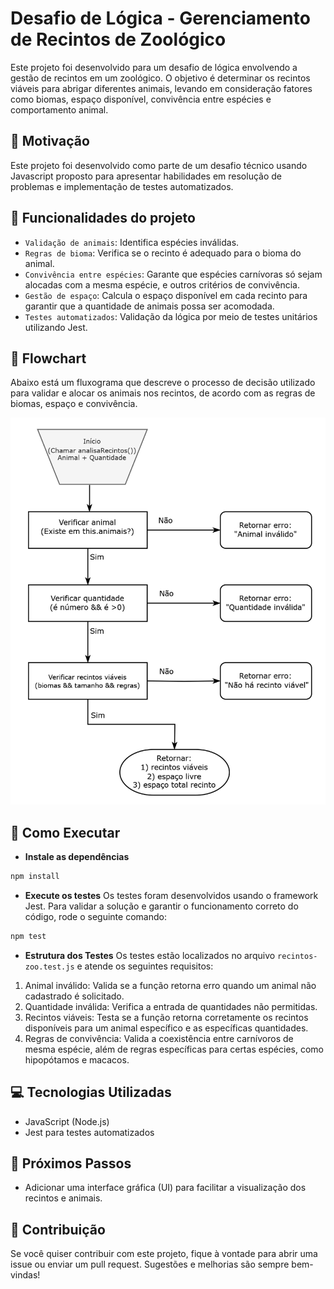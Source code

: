# Desafio de Lógica - Gerenciamento de Recintos de Zoológico

Este projeto foi desenvolvido para um desafio de lógica envolvendo a gestão de recintos em um zoológico. O objetivo é determinar os recintos viáveis para abrigar diferentes animais, levando em consideração fatores como biomas, espaço disponível, convivência entre espécies e comportamento animal.

## 📌 Motivação
Este projeto foi desenvolvido como parte de um desafio técnico usando Javascript proposto para apresentar habilidades em resolução de problemas e implementação de testes automatizados.

## 🔨 Funcionalidades do projeto

- `Validação de animais`: Identifica espécies inválidas.
- `Regras de bioma`: Verifica se o recinto é adequado para o bioma do animal.
- `Convivência entre espécies`: Garante que espécies carnívoras só sejam alocadas com a mesma espécie, e outros critérios de convivência.
- `Gestão de espaço`: Calcula o espaço disponível em cada recinto para garantir que a quantidade de animais possa ser acomodada.
- `Testes automatizados`: Validação da lógica por meio de testes unitários utilizando Jest.

## 📌 Flowchart
Abaixo está um fluxograma que descreve o processo de decisão utilizado para validar e alocar os animais nos recintos, de acordo com as regras de biomas, espaço e convivência.

<img src="Flowchart.png" alt="Flowchart">

## 📌 Como Executar

- **Instale as dependências**
```sh
npm install
```
- **Execute os testes**
Os testes foram desenvolvidos usando o framework Jest. Para validar a solução e garantir o funcionamento correto do código, rode o seguinte comando:


```sh
npm test
```
- **Estrutura dos Testes**
Os testes estão localizados no arquivo `recintos-zoo.test.js` e atende os seguintes requisitos:
1. Animal inválido: Valida se a função retorna erro quando um animal não cadastrado é solicitado.
2. Quantidade inválida: Verifica a entrada de quantidades não permitidas.
3. Recintos viáveis: Testa se a função retorna corretamente os recintos disponíveis para um animal específico e as específicas quantidades.
4. Regras de convivência: Valida a coexistência entre carnívoros de mesma espécie, além de regras específicas para certas espécies, como hipopótamos e macacos.

## 💻  Tecnologias Utilizadas
- JavaScript (Node.js)
- Jest para testes automatizados

## 📌 Próximos Passos
- Adicionar uma interface gráfica (UI) para facilitar a visualização dos recintos e animais.


## 🔗 Contribuição
Se você quiser contribuir com este projeto, fique à vontade para abrir uma issue ou enviar um pull request. Sugestões e melhorias são sempre bem-vindas!